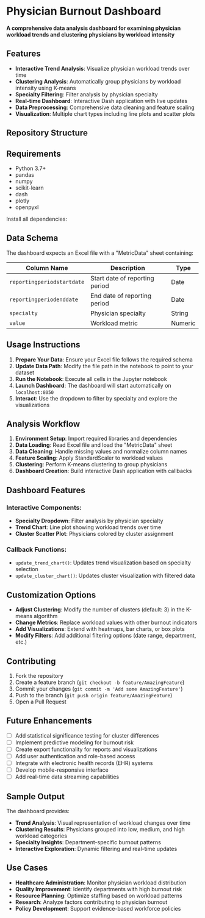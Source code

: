 

# Physician Burnout Dashboard

 **A comprehensive data analysis dashboard for examining physician workload trends and clustering physicians by workload intensity**


## Features

- **Interactive Trend Analysis**: Visualize physician workload trends over time
- **Clustering Analysis**: Automatically group physicians by workload intensity using K-means
- **Specialty Filtering**: Filter analysis by physician specialty
- **Real-time Dashboard**: Interactive Dash application with live updates
- **Data Preprocessing**: Comprehensive data cleaning and feature scaling
- **Visualization**: Multiple chart types including line plots and scatter plots

## Repository Structure


## Requirements

- Python 3.7+
- pandas
- numpy
- scikit-learn
- dash
- plotly
- openpyxl

Install all dependencies:

## Data Schema

The dashboard expects an Excel file with a "MetricData" sheet containing:

| Column Name | Description | Type |
|-------------|-------------|------|
| `reportingperiodstartdate` | Start date of reporting period | Date |
| `reportingperiodenddate` | End date of reporting period | Date |
| `specialty` | Physician specialty | String |
| `value` | Workload metric | Numeric |

## Usage Instructions

1. **Prepare Your Data**: Ensure your Excel file follows the required schema
2. **Update Data Path**: Modify the file path in the notebook to point to your dataset
3. **Run the Notebook**: Execute all cells in the Jupyter notebook
4. **Launch Dashboard**: The dashboard will start automatically on `localhost:8050`
5. **Interact**: Use the dropdown to filter by specialty and explore the visualizations

## Analysis Workflow

1. **Environment Setup**: Import required libraries and dependencies
2. **Data Loading**: Read Excel file and load the "MetricData" sheet
3. **Data Cleaning**: Handle missing values and normalize column names
4. **Feature Scaling**: Apply StandardScaler to workload values
5. **Clustering**: Perform K-means clustering to group physicians
6. **Dashboard Creation**: Build interactive Dash application with callbacks

## Dashboard Features

### Interactive Components:
- **Specialty Dropdown**: Filter analysis by physician specialty
- **Trend Chart**: Line plot showing workload trends over time
- **Cluster Scatter Plot**: Physicians colored by cluster assignment

### Callback Functions:
- `update_trend_chart()`: Updates trend visualization based on specialty selection
- `update_cluster_chart()`: Updates cluster visualization with filtered data

## Customization Options

- **Adjust Clustering**: Modify the number of clusters (default: 3) in the K-means algorithm
- **Change Metrics**: Replace workload values with other burnout indicators
- **Add Visualizations**: Extend with heatmaps, bar charts, or box plots
- **Modify Filters**: Add additional filtering options (date range, department, etc.)

## Contributing

1. Fork the repository
2. Create a feature branch (`git checkout -b feature/AmazingFeature`)
3. Commit your changes (`git commit -m 'Add some AmazingFeature'`)
4. Push to the branch (`git push origin feature/AmazingFeature`)
5. Open a Pull Request

## Future Enhancements

- [ ] Add statistical significance testing for cluster differences
- [ ] Implement predictive modeling for burnout risk
- [ ] Create export functionality for reports and visualizations
- [ ] Add user authentication and role-based access
- [ ] Integrate with electronic health records (EHR) systems
- [ ] Develop mobile-responsive interface
- [ ] Add real-time data streaming capabilities

## Sample Output

The dashboard provides:
- **Trend Analysis**: Visual representation of workload changes over time
- **Clustering Results**: Physicians grouped into low, medium, and high workload categories
- **Specialty Insights**: Department-specific burnout patterns
- **Interactive Exploration**: Dynamic filtering and real-time updates

## Use Cases

- **Healthcare Administration**: Monitor physician workload distribution
- **Quality Improvement**: Identify departments with high burnout risk
- **Resource Planning**: Optimize staffing based on workload patterns
- **Research**: Analyze factors contributing to physician burnout
- **Policy Development**: Support evidence-based workforce policies
